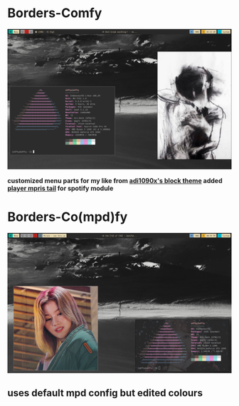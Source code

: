 # Borders-Comfy

![preview](preview.png)


**customized menu parts for my like from [adi1090x's block theme](https://github.com/adi1090x/polybar-themes "adi1090x's block theme") added [player mpris tail](https://github.com/polybar/polybar-scripts/tree/master/polybar-scripts/player-mpris-tail "player mpris tail") for spotify module**

# Borders-Co(mpd)fy

![preview](preview2.png)

## **uses default mpd config but edited colours**
